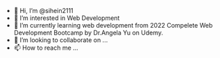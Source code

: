 - 👋 Hi, I’m @sihein2111
- 👀 I’m interested in Web Development
- 🌱 I’m currently learning web development from 2022 Compelete Web Development Bootcamp by Dr.Angela Yu on Udemy.
- 💞️ I’m looking to collaborate on ...
- 📫 How to reach me ...

<!---
sihein2111/sihein2111 is a ✨ special ✨ repository because its `README.md` (this file) appears on your GitHub profile.
You can click the Preview link to take a look at your changes.
--->
